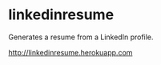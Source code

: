 linkedinresume
==============

Generates a resume from a LinkedIn profile.

http://linkedinresume.herokuapp.com
